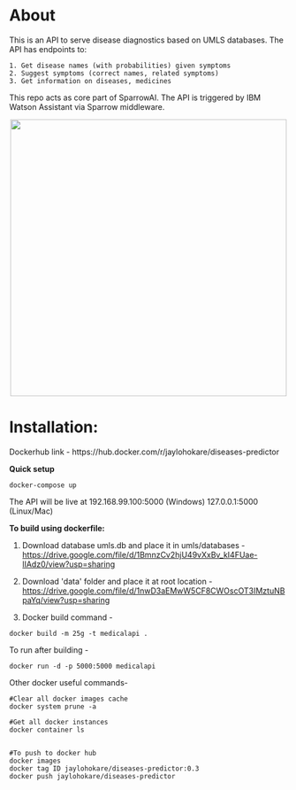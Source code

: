 <h1>About</h1>
This is an API to serve disease diagnostics based on UMLS databases.
The API has endpoints to:

```
1. Get disease names (with probabilities) given symptoms
2. Suggest symptoms (correct names, related symptoms)
3. Get information on diseases, medicines
```

This repo acts as core part of SparrowAI. The API is triggered by IBM Watson Assistant via Sparrow middleware.

<p align="center">
<img  height=500 src="https://sparrow-platform.com/images/sparrow/MedicalInfoEngine.png"/>
</p>

<h1>Installation:</h1>
Dockerhub link - https://hub.docker.com/r/jaylohokare/diseases-predictor

<b>Quick setup</b><br>

```
docker-compose up
```
The API will be live at 192.168.99.100:5000 (Windows) 127.0.0.1:5000 (Linux/Mac)


<b>To build using dockerfile:</b><br>

1. Download database umls.db and place it in umls/databases - 
https://drive.google.com/file/d/1BmnzCv2hjU49vXxBv_kI4FUae-lIAdz0/view?usp=sharing

2. Download 'data' folder and place it at root location - 
https://drive.google.com/file/d/1nwD3aEMwW5CF8CWOscOT3IMztuNBpaYq/view?usp=sharing

3. Docker build command - 
```
docker build -m 25g -t medicalapi .
```

To run after building - 
```
docker run -d -p 5000:5000 medicalapi
```

Other docker useful commands-
```
#Clear all docker images cache
docker system prune -a

#Get all docker instances
docker container ls


#To push to docker hub
docker images 
docker tag ID jaylohokare/diseases-predictor:0.3
docker push jaylohokare/diseases-predictor
````
